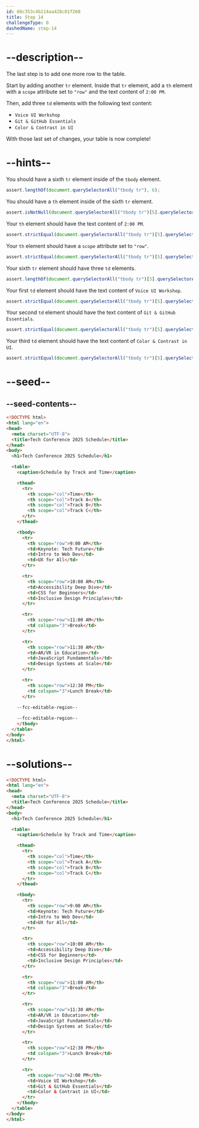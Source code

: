 ```yaml
---
id: 68c353c4b114aa428c01f260
title: Step 14
challengeType: 0
dashedName: step-14
---
```


# --description--

The last step is to add one more row to the table.

Start by adding another `tr` element. Inside that `tr` element, add a `th` element with a `scope` attribute set to `"row"` and the text content of `2:00 PM`. 

Then, add three `td` elements with the following text content:

- `Voice UI Workshop`
- `Git & GitHub Essentials`
- `Color & Contrast in UI`

With those last set of changes, your table is now complete!

# --hints--

You should have a sixth `tr` element inside of the `tbody` element.

```js
assert.lengthOf(document.querySelectorAll("tbody tr"), 6);
```

You should have a `th` element inside of the sixth `tr` element.

```js
assert.isNotNull(document.querySelectorAll("tbody tr")[5].querySelector("th"));
```

Your `th` element should have the text content of `2:00 PM`.

```js
assert.strictEqual(document.querySelectorAll("tbody tr")[5].querySelector("th")?.textContent.trim(), "2:00 PM");
```

Your `th` element should have a `scope` attribute set to `"row"`.

```js
assert.strictEqual(document.querySelectorAll("tbody tr")[5].querySelector("th")?.getAttribute("scope"), "row");
```

Your sixth `tr` element should have three `td` elements.

```js
assert.lengthOf(document.querySelectorAll("tbody tr")[5].querySelectorAll("td"), 3);
```

Your first `td` element should have the text content of `Voice UI Workshop`.

```js
assert.strictEqual(document.querySelectorAll("tbody tr")[5].querySelectorAll("td")[0]?.textContent.trim(), "Voice UI Workshop");
```

Your second `td` element should have the text content of `Git & GitHub Essentials`.

```js
assert.strictEqual(document.querySelectorAll("tbody tr")[5].querySelectorAll("td")[1]?.textContent.trim(), "Git & GitHub Essentials");
```

Your third `td` element should have the text content of `Color & Contrast in UI`.

```js
assert.strictEqual(document.querySelectorAll("tbody tr")[5].querySelectorAll("td")[2]?.textContent.trim(), "Color & Contrast in UI");
```

# --seed--

## --seed-contents--

```html
<!DOCTYPE html>
<html lang="en">
<head>
  <meta charset="UTF-8">
  <title>Tech Conference 2025 Schedule</title>
</head>
<body>
  <h1>Tech Conference 2025 Schedule</h1>

  <table>
    <caption>Schedule by Track and Time</caption>

    <thead>
      <tr>
        <th scope="col">Time</th>
        <th scope="col">Track A</th>
        <th scope="col">Track B</th>
        <th scope="col">Track C</th>
      </tr>
    </thead>

    <tbody>
      <tr>
        <th scope="row">9:00 AM</th>
        <td>Keynote: Tech Future</td>
        <td>Intro to Web Dev</td>
        <td>UX for All</td>
      </tr>

      <tr>
        <th scope="row">10:00 AM</th>
        <td>Accessibility Deep Dive</td>
        <td>CSS for Beginners</td>
        <td>Inclusive Design Principles</td>
      </tr>

      <tr>
        <th scope="row">11:00 AM</th>
        <td colspan="3">Break</td>
      </tr>

      <tr>
        <th scope="row">11:30 AM</th>
        <td>AR/VR in Education</td>
        <td>JavaScript Fundamentals</td>
        <td>Design Systems at Scale</td>
      </tr>

      <tr>
        <th scope="row">12:30 PM</th>
        <td colspan="3">Lunch Break</td>
      </tr>

    --fcc-editable-region--
      
    --fcc-editable-region--
    </tbody>
  </table>
</body>
</html>
```

# --solutions--

```html
<!DOCTYPE html>
<html lang="en">
<head>
  <meta charset="UTF-8">
  <title>Tech Conference 2025 Schedule</title>
</head>
<body>
  <h1>Tech Conference 2025 Schedule</h1>

  <table>
    <caption>Schedule by Track and Time</caption>

    <thead>
      <tr>
        <th scope="col">Time</th>
        <th scope="col">Track A</th>
        <th scope="col">Track B</th>
        <th scope="col">Track C</th>
      </tr>
    </thead>

    <tbody>
      <tr>
        <th scope="row">9:00 AM</th>
        <td>Keynote: Tech Future</td>
        <td>Intro to Web Dev</td>
        <td>UX for All</td>
      </tr>

      <tr>
        <th scope="row">10:00 AM</th>
        <td>Accessibility Deep Dive</td>
        <td>CSS for Beginners</td>
        <td>Inclusive Design Principles</td>
      </tr>

      <tr>
        <th scope="row">11:00 AM</th>
        <td colspan="3">Break</td>
      </tr>

      <tr>
        <th scope="row">11:30 AM</th>
        <td>AR/VR in Education</td>
        <td>JavaScript Fundamentals</td>
        <td>Design Systems at Scale</td>
      </tr>

      <tr>
        <th scope="row">12:30 PM</th>
        <td colspan="3">Lunch Break</td>
      </tr>

      <tr>
        <th scope="row">2:00 PM</th>
        <td>Voice UI Workshop</td>
        <td>Git & GitHub Essentials</td>
        <td>Color & Contrast in UI</td>
      </tr>
    </tbody>
  </table>
</body>
</html>
```

